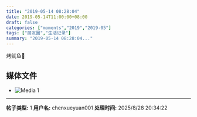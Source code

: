 ```yaml
---
title: "2019-05-14 08:28:04"
date: 2019-05-14T11:00:00+08:00
draft: false
categories: ["moments","2019","2019-05"]
tags: ["朋友圈","生活记录"]
summary: "2019-05-14 08:28:04..."
---
```


烤鱿鱼🦑

## 媒体文件

- ![Media 1](/Moments/photos/2019-05-14/201905140828040.jpg)

---

**帖子类型:** 1
**用户名:** chenxueyuan001
**处理时间:** 2025/8/28 20:34:22